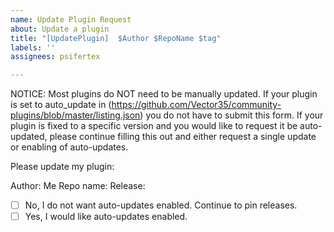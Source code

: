 ```yaml
---
name: Update Plugin Request
about: Update a plugin
title: "[UpdatePlugin]  $Author $RepoName $tag"
labels: ''
assignees: psifertex

---
```


NOTICE: Most plugins do NOT need to be manually updated. If your plugin is set to auto_update in (https://github.com/Vector35/community-plugins/blob/master/listing.json) you do not have to submit this form. If your plugin is fixed to a specific version and you would like to request it be auto-updated, please continue filling this out and either request a single update or enabling of auto-updates.

Please update my plugin:

Author: Me
Repo name:
Release:

- [ ] No, I do not want auto-updates enabled. Continue to pin releases.
- [ ] Yes, I would like auto-updates enabled.
